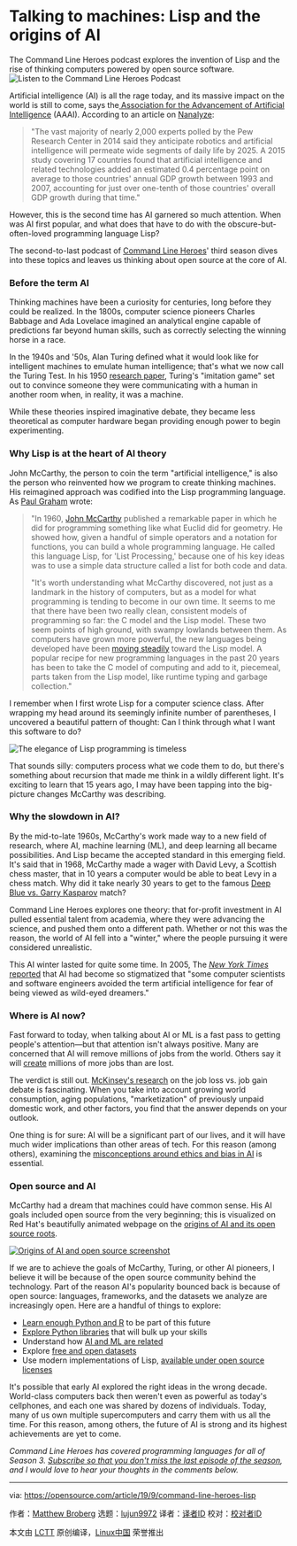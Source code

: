[#]: collector: (lujun9972)
[#]: translator: ( )
[#]: reviewer: ( )
[#]: publisher: ( )
[#]: url: ( )
[#]: subject: (Talking to machines: Lisp and the origins of AI)
[#]: via: (https://opensource.com/article/19/9/command-line-heroes-lisp)
[#]: author: (Matthew Broberg https://opensource.com/users/mbbroberghttps://opensource.com/users/mbbroberghttps://opensource.com/users/mbbroberghttps://opensource.com/users/mbbroberg)

Talking to machines: Lisp and the origins of AI
======
The Command Line Heroes podcast explores the invention of Lisp and the
rise of thinking computers powered by open source software.
![Listen to the Command Line Heroes Podcast][1]

Artificial intelligence (AI) is all the rage today, and its massive impact on the world is still to come, says the[ Association for the Advancement of Artificial Intelligence][2] (AAAI). According to an article on [Nanalyze][3]:

> "The vast majority of nearly 2,000 experts polled by the Pew Research Center in 2014 said they anticipate robotics and artificial intelligence will permeate wide segments of daily life by 2025. A 2015 study covering 17 countries found that artificial intelligence and related technologies added an estimated 0.4 percentage point on average to those countries' annual GDP growth between 1993 and 2007, accounting for just over one-tenth of those countries' overall GDP growth during that time."

However, this is the second time has AI garnered so much attention. When was AI first popular, and what does that have to do with the obscure-but-often-loved programming language Lisp?

The second-to-last podcast of [Command Line Heroes][4]' third season dives into these topics and leaves us thinking about open source at the core of AI.

### Before the term AI

Thinking machines have been a curiosity for centuries, long before they could be realized. In the 1800s, computer science pioneers Charles Babbage and Ada Lovelace imagined an analytical engine capable of predictions far beyond human skills, such as correctly selecting the winning horse in a race.

In the 1940s and '50s, Alan Turing defined what it would look like for intelligent machines to emulate human intelligence; that's what we now call the Turing Test. In his 1950 [research paper][5], Turing's "imitation game" set out to convince someone they were communicating with a human in another room when, in reality, it was a machine.

While these theories inspired imaginative debate, they became less theoretical as computer hardware began providing enough power to begin experimenting.

### Why Lisp is at the heart of AI theory

John McCarthy, the person to coin the term "artificial intelligence," is also the person who reinvented how we program to create thinking machines. His reimagined approach was codified into the Lisp programming language. As [Paul Graham][6] wrote:

> "In 1960, [John McCarthy][7] published a remarkable paper in which he did for programming something like what Euclid did for geometry. He showed how, given a handful of simple operators and a notation for functions, you can build a whole programming language. He called this language Lisp, for 'List Processing,' because one of his key ideas was to use a simple data structure called a list for both code and data.
>
> "It's worth understanding what McCarthy discovered, not just as a landmark in the history of computers, but as a model for what programming is tending to become in our own time. It seems to me that there have been two really clean, consistent models of programming so far: the C model and the Lisp model. These two seem points of high ground, with swampy lowlands between them. As computers have grown more powerful, the new languages being developed have been [moving steadily][8] toward the Lisp model. A popular recipe for new programming languages in the past 20 years has been to take the C model of computing and add to it, piecemeal, parts taken from the Lisp model, like runtime typing and garbage collection."

I remember when I first wrote Lisp for a computer science class. After wrapping my head around its seemingly infinite number of parentheses, I uncovered a beautiful pattern of thought: Can I think through what I want this software to do?

![The elegance of Lisp programming is timeless][9]

That sounds silly: computers process what we code them to do, but there's something about recursion that made me think in a wildly different light. It's exciting to learn that 15 years ago, I may have been tapping into the big-picture changes McCarthy was describing.

### Why the slowdown in AI?

By the mid-to-late 1960s, McCarthy's work made way to a new field of research, where AI, machine learning (ML), and deep learning all became possibilities. And Lisp became the accepted standard in this emerging field. It's said that in 1968, McCarthy made a wager with David Levy, a Scottish chess master, that in 10 years a computer would be able to beat Levy in a chess match. Why did it take nearly 30 years to get to the famous [Deep Blue vs. Garry Kasparov][10] match?

Command Line Heroes explores one theory: that for-profit investment in AI pulled essential talent from academia, where they were advancing the science, and pushed them onto a different path. Whether or not this was the reason, the world of AI fell into a "winter," where the people pursuing it were considered unrealistic.

This AI winter lasted for quite some time. In 2005, The [_New York Times_ reported][11] that AI had become so stigmatized that "some computer scientists and software engineers avoided the term artificial intelligence for fear of being viewed as wild-eyed dreamers."

### Where is AI now?

Fast forward to today, when talking about AI or ML is a fast pass to getting people's attention—but that attention isn't always positive. Many are concerned that AI will remove millions of jobs from the world. Others say it will [create][12] millions of more jobs than are lost.

The verdict is still out. [McKinsey's research][13] on the job loss vs. job gain debate is fascinating. When you take into account growing world consumption, aging populations, "marketization" of previously unpaid domestic work, and other factors, you find that the answer depends on your outlook.

One thing is for sure: AI will be a significant part of our lives, and it will have much wider implications than other areas of tech. For this reason (among others), examining the [misconceptions around ethics and bias in AI][14] is essential.

### Open source and AI

McCarthy had a dream that machines could have common sense. His AI goals included open source from the very beginning; this is visualized on Red Hat's beautifully animated webpage on the [origins of AI and its open source roots][15].

[![Origins of AI and open source screenshot][16]][15]

If we are to achieve the goals of McCarthy, Turing, or other AI pioneers, I believe it will be because of the open source community behind the technology. Part of the reason AI's popularity bounced back is because of open source: languages, frameworks, and the datasets we analyze are increasingly open. Here are a handful of things to explore:

  * [Learn enough Python and R][17] to be part of this future
  * [Explore Python libraries][18] that will bulk up your skills
  * Understand how [AI and ML are related][19]
  * Explore [free and open datasets][20]
  * Use modern implementations of Lisp, [available under open source licenses][21]



It's possible that early AI explored the right ideas in the wrong decade. World-class computers back then weren't even as powerful as today's cellphones, and each one was shared by dozens of individuals. Today, many of us own multiple supercomputers and carry them with us all the time. For this reason, among others, the future of AI is strong and its highest achievements are yet to come.

_Command Line Heroes has covered programming languages for all of Season 3. [Subscribe so that you don't miss the last episode of the season][4], and I would love to hear your thoughts in the comments below._

--------------------------------------------------------------------------------

via: https://opensource.com/article/19/9/command-line-heroes-lisp

作者：[Matthew Broberg][a]
选题：[lujun9972][b]
译者：[译者ID](https://github.com/译者ID)
校对：[校对者ID](https://github.com/校对者ID)

本文由 [LCTT](https://github.com/LCTT/TranslateProject) 原创编译，[Linux中国](https://linux.cn/) 荣誉推出

[a]: https://opensource.com/users/mbbroberghttps://opensource.com/users/mbbroberghttps://opensource.com/users/mbbroberghttps://opensource.com/users/mbbroberg
[b]: https://github.com/lujun9972
[1]: https://opensource.com/sites/default/files/styles/image-full-size/public/lead-images/command_line_hereoes_ep7_blog-header-292x521.png?itok=lI4DXvq2 (Listen to the Command Line Heroes Podcast)
[2]: http://aaai.org/
[3]: https://www.nanalyze.com/2016/11/artificial-intelligence-definition/
[4]: https://www.redhat.com/en/command-line-heroes
[5]: https://www.csee.umbc.edu/courses/471/papers/turing.pdf
[6]: http://www.paulgraham.com/rootsoflisp.html
[7]: http://www-formal.stanford.edu/jmc/index.html
[8]: http://www.paulgraham.com/diff.html
[9]: https://opensource.com/sites/default/files/uploads/lisp_cycles.png (The elegance of Lisp programming is timeless)
[10]: https://en.wikipedia.org/wiki/Deep_Blue_versus_Garry_Kasparov
[11]: https://www.nytimes.com/2005/10/14/technology/behind-artificial-intelligence-a-squadron-of-bright-real-people.html
[12]: https://singularityhub.com/2019/01/01/ai-will-create-millions-more-jobs-than-it-will-destroy-heres-how/
[13]: https://www.mckinsey.com/featured-insights/future-of-work/jobs-lost-jobs-gained-what-the-future-of-work-will-mean-for-jobs-skills-and-wages
[14]: https://opensource.com/article/19/8/4-misconceptions-ethics-and-bias-ai
[15]: https://www.redhat.com/en/open-source-stories/ai-revolutionaries/origins-ai-open-source
[16]: https://opensource.com/sites/default/files/uploads/origins_aiopensource.png (Origins of AI and open source screenshot)
[17]: https://opensource.com/article/19/5/learn-python-r-data-science
[18]: https://opensource.com/article/18/5/top-8-open-source-ai-technologies-machine-learning
[19]: https://opensource.com/tags/ai-and-machine-learning
[20]: https://opensource.com/article/19/2/learn-data-science-ai
[21]: https://www.cliki.net/Common+Lisp+implementation
